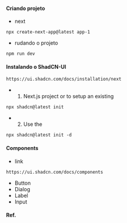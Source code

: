 #### Criando projeto

* next
```
npx create-next-app@latest app-1
```

* rudando o projeto
```
npm run dev
```

#### Instalando o ShadCN-UI
```
https://ui.shadcn.com/docs/installation/next
```

* 1. Next.js project or to setup an existing
```
npx shadcn@latest init
```

* 2. Use the
```
npx shadcn@latest init -d
```

#### Components
* link
```
https://ui.shadcn.com/docs/components
```
* Button
* Dialog
* Label
* Input

#### Ref.
